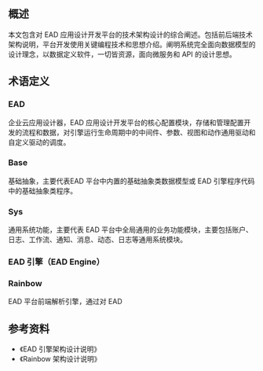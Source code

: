 ## 概述

本文包含对 EAD 应用设计开发平台的技术架构设计的综合阐述。包括前后端技术架构说明，平台开发使用关键编程技术和思想介绍。阐明系统完全面向数据模型的设计理念，以数据定义软件，一切皆资源，面向微服务和 API 的设计思想。

## 术语定义

### EAD
企业云应用设计器，EAD 应用设计开发平台的核心配置模块，存储和管理配置开发的流程和数据，对引擎运行生命周期中的中间件、参数、视图和动作通用驱动和自定义驱动的调度。

### Base
基础抽象，主要代表EAD 平台中内置的基础抽象类数据模型或 EAD 引擎程序代码中的基础抽象类程序。

### Sys
通用系统功能，主要代表 EAD 平台中全局通用的业务功能模块，主要包括账户、日志、工作流、通知、消息、动态、日志等通用系统模块。

### EAD 引擎（EAD Engine）

### Rainbow
EAD 平台前端解析引擎，通过对 EAD 

## 参考资料

- 《EAD 引擎架构设计说明》
- 《Rainbow 架构设计说明》